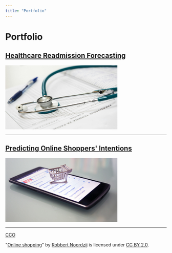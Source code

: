 ```yaml
---
title: "Portfolio"
---
```


# Portfolio


## [Healthcare Readmission Forecasting](/healthcare_forecasting)
<img src="images/hospital.jpg?raw=true" width="350" height="200"/>

---

## [Predicting Online Shoppers' Intentions](/ecommerce_sales_prediction)
<img src="images/online_shopping.jpg?raw=true" width="350" height="200"/>

---

<a href="https://www.pexels.com/photo/close-up-photo-of-a-stethoscope-40568/">CCO</a>
<p class="attribution">"<a rel="noopener noreferrer" href="https://www.flickr.com/photos/30760216@N08/22257890101">Online shopping</a>" by <a rel="noopener noreferrer" href="https://www.flickr.com/photos/30760216@N08">Robbert Noordzij</a> is licensed under <a rel="noopener noreferrer" href="https://creativecommons.org/licenses/by/2.0/?ref=openverse">CC BY 2.0</a>.</p>
